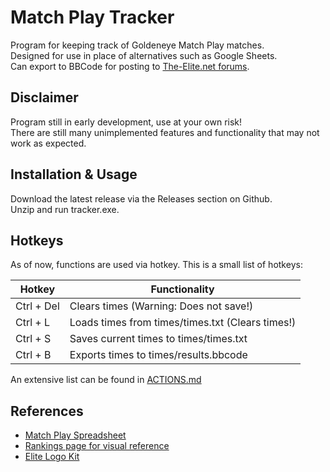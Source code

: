 # Match Play Tracker

Program for keeping track of Goldeneye Match Play matches.  
Designed for use in place of alternatives such as Google Sheets.  
Can export to BBCode for posting to [The-Elite.net forums](https://forums.the-elite.net/).

## Disclaimer

Program still in early development, use at your own risk!  
There are still many unimplemented features and functionality that may not work as expected.

## Installation & Usage

Download the latest release via the Releases section on Github.  
Unzip and run tracker.exe.

## Hotkeys

As of now, functions are used via hotkey. This is a small list of hotkeys:

| Hotkey        | Functionality                                    |
| ------------- | ------------------------------------------------ |
| Ctrl + Del    | Clears times (Warning: Does not save!)           |
| Ctrl + L      | Loads times from times/times.txt (Clears times!) |
| Ctrl + S      | Saves current times to times/times.txt           |
| Ctrl + B      | Exports times to times/results.bbcode            |

An extensive list can be found in [ACTIONS.md](https://github.com/MystycCheez/Match-Play-Tracker/blob/main/ACTIONS.md)

## References

* [Match Play Spreadsheet](https://docs.google.com/spreadsheets/d/1-aDvgb4x5IuDA9IEChYfun8wZ0e-Zp0XMfhFdTRXf1Q/edit?gid=2120665130#gid=2120665130)
* [Rankings page for visual reference](https://rankings.the-elite.net/)
* [Elite Logo Kit](https://www.dropbox.com/scl/fo/nv1mbqgpwcz3vqcrxa1hc/AGoagjyz8FOr2MS_G1_7034?rlkey=1a6avrc02cbybms9qg93rcrs0&e=1&dl=0)